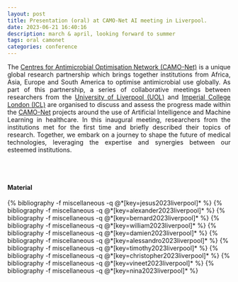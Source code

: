 ```yaml
---
layout: post
title: Presentation (oral) at CAMO-Net AI meeting in Liverpool.
date: 2023-06-21 16:40:16
description: march & april, looking forward to summer
tags: oral camonet
categories: conference
---
```


<p align="justify">
    The <a href="https://bahp.github.io/portfolio-academic/projects/camonet/">Centres for Antimicrobial Optimisation Network (CAMO-Net)</a> 
    is a unique global research partnership which brings together institutions from Africa, Asia, 
    Europe and South America to optimise antimicrobial use globally. As part of this partnership, a 
    series of collaborative meetings between researchers from the 
    <a href="https://www.liverpool.ac.uk/">University of Liverpool (UOL)</a> and 
    <a href="https://www.imperial.ac.uk/">Imperial College London (ICL)</a> are organised to discuss 
    and assess the progress made within the 
    <a href="https://bahp.github.io/portfolio-academic/projects/camonet/">CAMO-Net</a> projects 
    around the use of Artificial Intelligence and Machine Learning in healthcare. In this inaugural
    meeting, researchers from the institutions met for the first time and briefly described their 
    topics of research. Together, we embark on a journey to shape the future of medical technologies, 
    leveraging the expertise and synergies between our esteemed institutions.
</p>

<br><br>

#### Material

<div class="publications">
   {% bibliography -f miscellaneous -q @*[key=jesus2023liverpool]* %}
   {% bibliography -f miscellaneous -q @*[key=alexander2023liverpool]* %}
   {% bibliography -f miscellaneous -q @*[key=bernard2023liverpool]* %}
   {% bibliography -f miscellaneous -q @*[key=william2023liverpool]* %}
   {% bibliography -f miscellaneous -q @*[key=damien2023liverpool]* %}
   {% bibliography -f miscellaneous -q @*[key=alessandro2023liverpool]* %}
   {% bibliography -f miscellaneous -q @*[key=timothy2023liverpool]* %}
   {% bibliography -f miscellaneous -q @*[key=christopher2023liverpool]* %}
   {% bibliography -f miscellaneous -q @*[key=vineet2023liverpool]* %}
   {% bibliography -f miscellaneous -q @*[key=nina2023liverpool]* %}      
</div>
